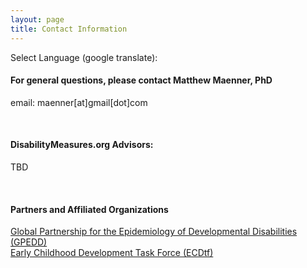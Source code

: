 ```yaml
---
layout: page
title: Contact Information
---
```


Select Language (google translate):  

<div id="google_translate_element"></div><script type="text/javascript">
function googleTranslateElementInit() {
  new google.translate.TranslateElement({pageLanguage: 'en', layout: google.translate.TranslateElement.InlineLayout.SIMPLE, gaTrack: true, gaId: 'UA-64320648-1'}, 'google_translate_element');
}
</script><script type="text/javascript" src="//translate.google.com/translate_a/element.js?cb=googleTranslateElementInit"></script>  

#### For general questions, please contact Matthew Maenner, PhD  
email: maenner[at]gmail[dot]com
 
<br>

#### DisabilityMeasures.org Advisors:
TBD

<br>

#### Partners and Affiliated Organizations
[Global Partnership for the Epidemiology of Developmental Disabilities (GPEDD)](http://www.gpedd.org)  
[Early Childhood Development Task Force (ECDtf)](http://www.gpcwd.org/early-childhood-development.html)  
